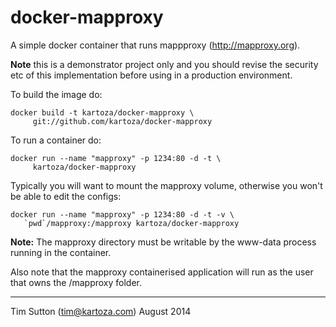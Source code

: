 docker-mapproxy
===============

A simple docker container that runs mappproxy (http://mapproxy.org).

**Note** this is a demonstrator project only and you should revise the security
etc of this implementation before using in a production environment.

To build the image do:

```
docker build -t kartoza/docker-mapproxy \
     git://github.com/kartoza/docker-mapproxy
```

To run a container do:

```
docker run --name "mapproxy" -p 1234:80 -d -t \
     kartoza/docker-mapproxy
```

Typically you will want to mount the mapproxy volume, otherwise you won't be
able to edit the configs:


```
docker run --name "mapproxy" -p 1234:80 -d -t -v \
   `pwd`/mapproxy:/mapproxy kartoza/docker-mapproxy
```

**Note:** The mapproxy directory must be writable by the www-data process
running in the container.

Also note that the mapproxy containerised application will run as the user that
owns the /mapproxy folder.


-----------

Tim Sutton (tim@kartoza.com)
August 2014
